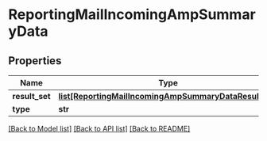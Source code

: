 # ReportingMailIncomingAmpSummaryData

## Properties
Name | Type | Description | Notes
------------ | ------------- | ------------- | -------------
**result_set** | [**list[ReportingMailIncomingAmpSummaryDataResultSet]**](ReportingMailIncomingAmpSummaryDataResultSet.md) |  | [optional] 
**type** | **str** |  | [optional] 

[[Back to Model list]](../README.md#documentation-for-models) [[Back to API list]](../README.md#documentation-for-api-endpoints) [[Back to README]](../README.md)

